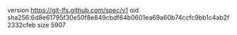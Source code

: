 version https://git-lfs.github.com/spec/v1
oid sha256:6d8e61795f30e50f8e849cbdf64b0601ea69a60b74ccfc9bb1c4ab2f2332cfeb
size 5907

